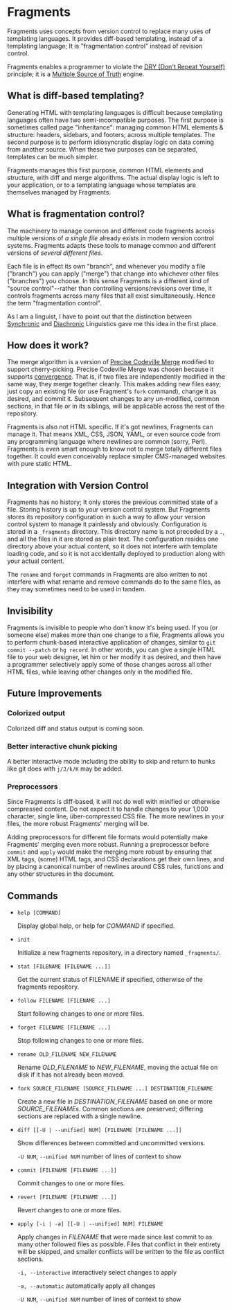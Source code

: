 Fragments
=========

Fragments uses concepts from version control to replace many uses of templating languages. It provides diff-based templating, instead of a templating language; It is "fragmentation control" instead of revision control.

Fragments enables a programmer to violate the [DRY (Don't Repeat Yourself)](http://en.wikipedia.org/wiki/Don't_repeat_yourself) principle; it is a [Multiple Source of Truth](http://en.wikipedia.org/wiki/Single_Source_of_Truth) engine.

What is diff-based templating?
------------------------------

Generating HTML with templating languages is difficult because templating languages often have two semi-incompatible purposes. The first purpose is sometimes called page "inheritance": managing common HTML elements & structure: headers, sidebars, and footers; across multiple templates. The second purpose is to perform idiosyncratic display logic on data coming from another source. When these two purposes can be separated, templates can be much simpler.

Fragments manages this first purpose, common HTML elements and structure, with diff and merge algorithms. The actual display logic is left to your application, or to a templating language whose templates are themselves managed by Fragments.

What is fragmentation control?
------------------------------

The machinery to manage common and different code fragments across multiple versions of _a single file_ already exists in modern version control systems. Fragments adapts these tools to manage common and different versions of _several different files_.

Each file is in effect its own "branch", and whenever you modify a file ("branch") you can apply ("merge") that change into whichever other files ("branches") you choose. In this sense Fragments is a different kind of "source control"--rather than controlling versions/revisions over time, it controls fragments across many files that all exist simultaneously. Hence the term "fragmentation control".

As I am a linguist, I have to point out that the distinction between [Synchronic](http://en.wikipedia.org/wiki/Synchronic_analysis) and [Diachronic](http://en.wikipedia.org/wiki/Diachronics) Linguistics gave me this idea in the first place.

How does it work?
-----------------

The merge algorithm is a version of [Precise Codeville Merge](http://revctrl.org/PreciseCodevilleMerge) modified to support cherry-picking. Precise Codeville Merge was chosen because it supports [convergence](http://revctrl.org/Convergence). That is, if two files are independently modified in the same way, they merge together cleanly. This makes adding new files easy; just copy an existing file (or use Fragment's `fork` command), change it as desired, and commit it. Subsequent changes to any un-modified, common sections, in that file or in its siblings, will be applicable across the rest of the repository.

Fragments is also not HTML specific. If it's got newlines, Fragments can manage it. That means XML, CSS, JSON, YAML, or even source code from any programming language where newlines are common (sorry, Perl). Fragments is even smart enough to know not to merge totally different files together. It could even conceivably replace simpler CMS-managed websites with pure static HTML.

Integration with Version Control
--------------------------------

Fragments has no history; It only stores the previous committed state of a file. Storing history is up to your version control system. But Fragments stores its repository configuration in such a way to allow your version control system to manage it painlessly and obviously. Configuration is stored in a `_fragments` directory. This directory name is not preceded by a `.`, and all the files in it are stored as plain text. The configuration resides one directory above your actual content, so it does not interfere with template loading code, and so it is not accidentally deployed to production along with your actual content.

The `rename` and `forget` commands in Fragments are also written to not interfere with what rename and remove commands do to the same files, as they may sometimes need to be used in tandem.

Invisibility
------------

Fragments is invisible to people who don't know it's being used. If you (or someone else) makes more than one change to a file, Fragments allows you to perform chunk-based interactive application of changes, similar to `git commit --patch` or `hg record`. In other words, you can give a single HTML file to your web designer, let him or her modify it as desired, and then have a programmer selectively apply some of those changes across all other HTML files, while leaving other changes only in the modified file.

Future Improvements
-------------------

### Colorized output

Colorized diff and status output is coming soon.

### Better interactive chunk picking

A better interactive mode including the ability to skip and return to hunks like git does with `j/J/k/K` may be added.

### Preprocessors

Since Fragments is diff-based, it will not do well with minified or otherwise compressed content. Do not expect it to handle changes to your 1,000 character, single line, über-compressed CSS file. The more newlines in your files, the more robust Fragments' merging will be.

Adding preprocessors for different file formats would potentially make Fragments' merging even more robust. Running a preprocessor before `commit` and `apply` would make the merging more robust by ensuring that XML tags, (some) HTML tags, and CSS declarations get their own lines, and by placing a canonical number of newlines around CSS rules, functions and any other structures in the document.

Commands
--------

* `help [COMMAND]`

    Display global help, or help for _COMMAND_ if specified.

* `init`

    Initialize a new fragments repository, in a directory named `_fragments/`.

* `stat [FILENAME [FILENAME ...]]`

    Get the current status of FILENAME if specified, otherwise of the fragments repository.

* `follow FILENAME [FILENAME ...]`

    Start following changes to one or more files.

* `forget FILENAME [FILENAME ...]`

    Stop following changes to one or more files.

* `rename OLD_FILENAME NEW_FILENAME`

    Rename _OLD\_FILENAME_ to _NEW\_FILENAME_, moving the actual file on disk if it has not already been moved.

* `fork SOURCE_FILENAME [SOURCE_FILENAME ...] DESTINATION_FILENAME`

    Create a new file in _DESTINATION\_FILENAME_ based on one or more _SOURCE\_FILENAMEs_. Common sections are preserved; differing sections are replaced with a single newline.

* `diff [[-U | --unified] NUM] [FILENAME [FILENAME ...]]`

    Show differences between committed and uncommitted versions.

    `-U NUM`, `--unified NUM` number of lines of context to show

* `commit [FILENAME [FILENAME ...]]`

    Commit changes to one or more files.

* `revert [FILENAME [FILENAME ...]]`

    Revert changes to one or more files.

* `apply [-i | -a] [[-U | --unified] NUM] FILENAME`

    Apply changes in _FILENAME_ that were made since last commit to as many other followed files as possible. Files that conflict in their entirety will be skipped, and smaller conflicts will be written to the file as conflict sections.

    `-i, --interactive` interactively select changes to apply

    `-a, --automatic` automatically apply all changes

    `-U NUM`, `--unified NUM` number of lines of context to show

